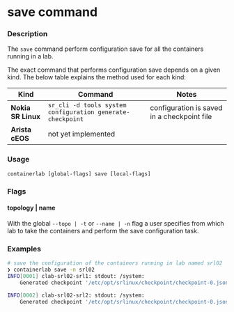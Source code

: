 # save command

### Description

The `save` command perform configuration save for all the containers running in a lab.

The exact command that performs configuration save depends on a given kind. The below table explains the method used for each kind:

| Kind               | Command                                                    | Notes                                       |
| ------------------ | ---------------------------------------------------------- | ------------------------------------------- |
| **Nokia SR Linux** | `sr_cli -d tools system configuration generate-checkpoint` | configuration is saved in a checkpoint file |
| **Arista cEOS**    | not yet implemented                                        |                                             |

### Usage

`containerlab [global-flags] save [local-flags]`

### Flags

#### topology | name

With the global `--topo | -t` or `--name | -n` flag a user specifies from which lab to take the containers and perform the save configuration task.

### Examples

```bash
# save the configuration of the containers running in lab named srl02
❯ containerlab save -n srl02
INFO[0001] clab-srl02-srl1: stdout: /system:
    Generated checkpoint '/etc/opt/srlinux/checkpoint/checkpoint-0.json' with name 'checkpoint-2020-11-18T09:00:54.998Z' and comment ''

INFO[0002] clab-srl02-srl2: stdout: /system:
    Generated checkpoint '/etc/opt/srlinux/checkpoint/checkpoint-0.json' with name 'checkpoint-2020-11-18T09:00:56.444Z' and comment ''
```